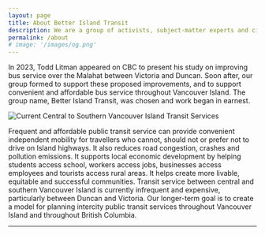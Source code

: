 ```yaml
---
layout: page
title: About Better Island Transit
description: We are a group of activists, subject-matter experts and citizens lobbying for convenient and affordable public transportation on Vancouver Island.   
permalink: /about
# image: '/images/og.png'
---
```


In 2023, Todd Litman appeared on CBC to present his study on improving bus service over the Malahat between Victoria and Duncan. Soon after, our group formed to support these proposed improvements, and to support convenient and affordable bus service throughout Vancouver Island. The group name, Better Island Transit, was chosen and work began in earnest. 

![Current Central to Southern Vancouver Island Transit Services]({{site.baseurl}}/images/og.png)

Frequent and affordable public transit service can provide convenient independent mobility for travellers who cannot, should not or prefer not to drive on Island highways. It also reduces road congestion, crashes and pollution emissions. It supports local economic development by helping students access school, workers access jobs, businesses access employees and tourists access rural areas. It helps create more livable, equitable and successful communities. Transit service between central and southern Vancouver Island is currently infrequent and expensive, particularly between Duncan and Victoria. Our longer-term goal is to create a model for planning intercity public transit services throughout Vancouver Island and throughout British Columbia.

***